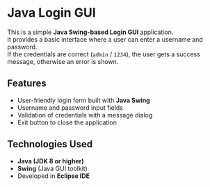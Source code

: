 # Java Login GUI

This is a simple **Java Swing-based Login GUI** application.  
It provides a basic interface where a user can enter a username and password.  
If the credentials are correct (`admin` / `1234`), the user gets a success message, otherwise an error is shown.  

## Features
- User-friendly login form built with **Java Swing**  
- Username and password input fields  
- Validation of credentials with a message dialog  
- Exit button to close the application  

## Technologies Used
- **Java (JDK 8 or higher)**  
- **Swing** (Java GUI toolkit)  
- Developed in **Eclipse IDE**  
